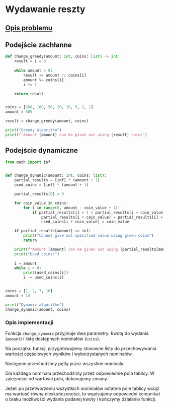 # Wydawanie reszty

## [Opis problemu](../../../../algorithms/integers/atm-problem/README.md)


## Podejście zachłanne

```python linenums="1"
def change_greedy(amount: int, coins: list) -> int:
    result = i = 0
    
    while amount > 0:
        result += amount // coins[i]
        amount %= coins[i]
        i += 1

    return result


coins = [200, 100, 50, 20, 10, 5, 2, 1]
amount = 589

result = change_greedy(amount, coins)

print("Greedy algorithm")
print(f"Amount {amount} can be given out using {result} coins")
```


## Podejście dynamiczne

```python linenums="1"
from math import inf


def change_dynamic(amount: int, coins: list):
    partial_results = [inf] * (amount + 1)
    used_coins = [inf] * (amount + 1)

    partial_results[0] = 0

    for coin_value in coins:
        for i in range(0, amount - coin_value + 1):
            if partial_results[i] + 1 < partial_results[i + coin_value]:
                partial_results[i + coin_value] = partial_results[i] + 1
                used_coins[i + coin_value] = coin_value

    if partial_results[amount] == inf:
        print("Cannot give out specified value using given coins")
        return

    print(f"Amount {amount} can be given out using {partial_results[amount]} coins")
    print("Used coins:")
    
    i = amount
    while i > 0:
        print(used_coins[i])
        i -= used_coins[i]


coins = [1, 2, 7, 10]
amount = 14

print("Dynamic algorithm")
change_dynamic(amount, coins)
```


### Opis implementacji

Funkcja `change_dynamic` przyjmuje dwa parametry: kwotę do wydania (`amount`) i listę dostępnych nominałów (`coins`).

Na początku funkcji przygotowujemy stosowne listy do przechowywania wartości częściowych wyników i wykorzystanych nominałów. 

Następnie przechodzimy pętlą przez wszystkie nominały. 

Dla każdego nominału przechodzimy przez odpowiednie pola tablicy. W zależności od wartości pola, dokonujemy zmiany.

Jeżeli po przetworzeniu wszystkich nominałów ostatnie pole tablicy wciąż ma wartość równą nieskończoności, to wypisujemy odpowiedni komunikat o braku możliwości wydania podanej kwoty i kończymy działanie funkcji.
